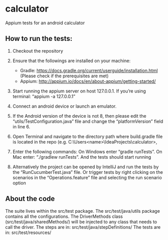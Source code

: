 # calculator
Appium tests for an android calculator

## How to run the tests:
1. Checkout the repository

2. Ensure that the followings are installed on your machine:
    - Gradle: https://docs.gradle.org/current/userguide/installation.html (Please check if the prerequisites are met)
    - Appium: http://appium.io/docs/en/about-appium/getting-started/

3. Start running the appium server on host 127.0.0.1. If you’re using terminal: “appium -a 127.0.0.1”

4. Connect an android device or launch an emulator. 

5. If the Android version of the device is not 8, then please edit the “utils/TestConfiguration.java” file and change the “platformVersion” field in line 6.

6. Open Terminal and navigate to the directory path where build.gradle file is located in the repo
(e.g. C:\Users\<name>\IdeaProjects\calculator>,

7. Enter the following commands:
      On Windows enter “gradle runTests”.
      On Mac enter: “./gradlew runTests”.
   And the tests should start running
   
8. Alternatively the project can be opened by IntelliJ and run the tests by the “RunCucumberTest.java” file.
   Or trigger tests by right clicking on the scenarios in the “Operations.feature” file and selecting the run scenario option

## About the code
The suite lives within the src/test package. 
The src/test/java/utils package contains all the configurations.
The DriverMethods class (src/test/java/sharedMethods/) will be injected to any class that needs to call the driver.
The steps are in: src/test/java/stepDefinitions/ 
The tests are in: src/test/resources/
